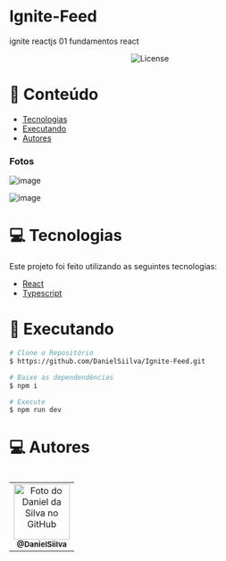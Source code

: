 # Ignite-Feed
ignite reactjs 01 fundamentos react

<p align="center">
   
</p>

<p align="center">
   <a href="https://www.linkedin.com/in/daniel-da-silva-de-sousa-555a55226/">
<!--       <img alt="Daniel Sousa" src="https://img.shields.io/badge/-Henrique Tavares-263EAB?style=flat&logo=Linkedin&logoColor=white" /> -->
   </a>

  <img alt="License" src="https://img.shields.io/badge/license-MIT-263EAB">
</p>



# :pushpin: Conteúdo

- [Tecnologias](#computer-tecnologias)
- [Executando](#construction_worker-executando)
- [Autores](#computer-autores)


### Fotos
![image](https://user-images.githubusercontent.com/94769388/199335324-4a815400-1d4e-4473-a201-9bc328b7d778.png)

![image](https://user-images.githubusercontent.com/94769388/199335400-13f82c05-cd5e-4188-949e-5bfe219b94f7.png)


<div>
   
</div>

# :computer: Tecnologias

Este projeto foi feito utilizando as seguintes tecnologias:

- [React](https://reactjs.org/)
- [Typescript](https://www.typescriptlang.org/)
# :construction_worker: Executando

```bash
# Clone o Repositório
$ https://github.com/DanielSiilva/Ignite-Feed.git
```

```bash
# Baixe as dependendências
$ npm i
```

```bash
# Execute
$ npm run dev
```



# :computer: Autores
<table>
 <table>
  <tr>
    <td align="center">
      <a href="https://github.com/DanielSiilva">
        <img src="https://avatars.githubusercontent.com/u/94769388?v=4" width="100px;" alt="Foto do Daniel da Silva no GitHub"/><br>
        <sub>
          <b>@DanielSiilva</b>
        </sub>
      </a>
    </td>
  </tr>



